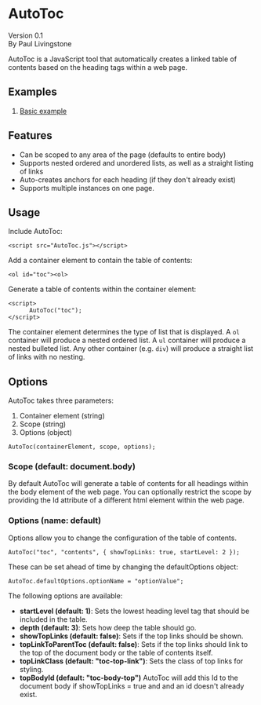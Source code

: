 # AutoToc

Version 0.1<br />
By Paul Livingstone

AutoToc is a JavaScript tool that automatically creates a linked table of contents based on the heading tags within a web page.

## Examples
1. [Basic example](https://ocodia.github.io/AutoToc/)

## Features

* Can be scoped to any area of the page (defaults to entire body)
* Supports nested ordered and unordered lists, as well as a straight listing of links
* Auto-creates anchors for each heading (if they don't already exist)
* Supports multiple instances on one page.

## Usage

Include AutoToc:
```
<script src="AutoToc.js"></script>
```

Add a container element to contain the table of contents:
```
<ol id="toc"><ol>
```

Generate a table of contents within the container element:
```
<script>
      AutoToc("toc");
</script>
```

The container element determines the type of list that is displayed. A <code>ol</code> container will produce a nested ordered list. A <code>ul</code> container will produce a nested bulleted list. Any other container (e.g. <code>div</code>) will produce a straight list of links with no nesting. 
	

## Options

AutoToc takes three parameters:

1. Container element (string)
2. Scope (string)
3. Options (object)

```
AutoToc(containerElement, scope, options);
```

### Scope (default: document.body)

By default AutoToc will generate a table of contents for all headings within the body element of the web page. You can optionally restrict the scope by providing the Id attribute of a different html element within the web page.

### Options (name: default)

Options allow you to change the configuration of the table of contents.

```
AutoToc("toc", "contents", { showTopLinks: true, startLevel: 2 });
```

These can be set ahead of time by changing the defaultOptions object:

```
AutoToc.defaultOptions.optionName = "optionValue";
```

The following options are available:


* **startLevel (default: 1)**: Sets the lowest heading level tag that should be included in the table.
* **depth (default: 3)**: Sets how deep the table should go.
* **showTopLinks (default: false)**: Sets if the top links should be shown.
* **topLinkToParentToc (default: false)**: Sets if the top links should link to the top of the document body or the table of contents itself.
* **topLinkClass (default: "toc-top-link")**: Sets the class of top links for styling.
* **topBodyId (default: "toc-body-top")** AutoToc will add this Id to the document body if showTopLinks = true and and an id doesn't already exist. 

